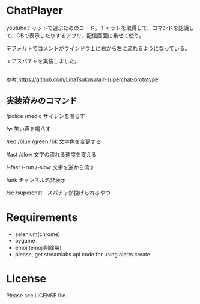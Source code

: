 # ChatPlayer
youtubeチャットで遊ぶためのコード。チャットを取得して、コマンドを認識して、GBで表示したりするアプリ、配信画面に乗せて使う。

デフォルトでコメントがウインドウ上に右から左に流れるようになっている。

エアスパチャを実装しました。

##
参考:https://github.com/LinaTsukusu/air-superchat-prototype

## 実装済みのコマンド
/police /medic サイレンを鳴らす

/w 笑い声を鳴らす

/red /blue /green /bk 文字色を変更する

/fast /slow 文字の流れる速度を変える

/-fast /-run /-slow 文字を逆から流す

/unk チャンネル名非表示

/sc /superchat　スパチャが投げられるやつ

# Requirements
- selenium(chrome)
- pygame
- emoji(emoji削除用)
- please, get streamlabs api code for using alerts.create

# License
Please see LICENSE file.
